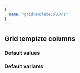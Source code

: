 ```yaml
---
{
  name: "gridTemplateColumns"
}
---
```


## Grid template columns

### Default values
<!-- defaults.values.start -->

<!-- defaults.values.end -->


### Default variants
<!-- defaults.variants.start -->

<!-- defaults.variants.end -->
